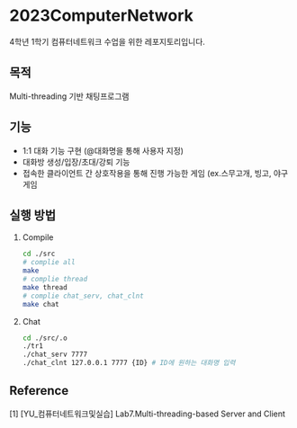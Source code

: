 # 2023ComputerNetwork
4학년 1학기 컴퓨터네트워크 수업을 위한 레포지토리입니다.

## 목적
Multi-threading 기반 채팅프로그램

## 기능
- 1:1 대화 기능 구현 (@대화명을 통해 사용자 지정)
- 대화방 생성/입장/초대/강퇴 기능
- 접속한 클라이언트 간 상호작용을 통해 진행 가능한 게임 (ex.스무고개, 빙고, 야구게임


## 실행 방법
1. Compile
      ```bash
      cd ./src
      # complie all
      make
      # complie thread
      make thread
      # complie chat_serv, chat_clnt
      make chat
      ```
2. Chat
      ```bash
      cd ./src/.o
      ./tr1
      ./chat_serv 7777
      ./chat_clnt 127.0.0.1 7777 {ID} # ID에 원하는 대화명 입력
      ```

## Reference
[1] [YU_컴퓨터네트워크및실습] Lab7.Multi-threading-based Server and Client

